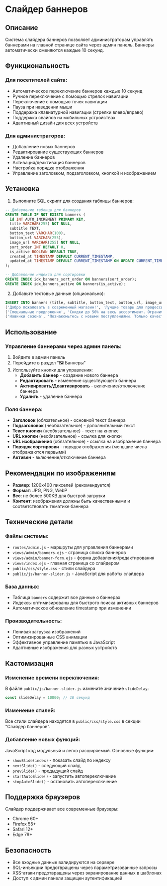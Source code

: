 # Слайдер баннеров

## Описание
Система слайдера баннеров позволяет администраторам управлять баннерами на главной странице сайта через админ панель. Баннеры автоматически сменяются каждые 10 секунд.

## Функциональность

### Для посетителей сайта:
- Автоматическое переключение баннеров каждые 10 секунд
- Ручное переключение с помощью стрелок навигации
- Переключение с помощью точек навигации
- Пауза при наведении мыши
- Поддержка клавиатурной навигации (стрелки влево/вправо)
- Поддержка свайпов на мобильных устройствах
- Адаптивный дизайн для всех устройств

### Для администраторов:
- Добавление новых баннеров
- Редактирование существующих баннеров
- Удаление баннеров
- Активация/деактивация баннеров
- Настройка порядка отображения
- Управление заголовком, подзаголовком, кнопкой и изображением

## Установка

1. Выполните SQL скрипт для создания таблицы баннеров:
```sql
-- Добавление таблицы для баннеров
CREATE TABLE IF NOT EXISTS banners (
  id INT AUTO_INCREMENT PRIMARY KEY,
  title VARCHAR(255) NOT NULL,
  subtitle TEXT,
  button_text VARCHAR(100),
  button_url VARCHAR(255),
  image_url VARCHAR(255) NOT NULL,
  sort_order INT DEFAULT 0,
  is_active BOOLEAN DEFAULT TRUE,
  created_at TIMESTAMP DEFAULT CURRENT_TIMESTAMP,
  updated_at TIMESTAMP DEFAULT CURRENT_TIMESTAMP ON UPDATE CURRENT_TIMESTAMP
);

-- Добавление индекса для сортировки
CREATE INDEX idx_banners_sort_order ON banners(sort_order);
CREATE INDEX idx_banners_active ON banners(is_active);
```

2. Добавьте тестовые данные (опционально):
```sql
INSERT INTO banners (title, subtitle, button_text, button_url, image_url, sort_order, is_active) VALUES
('Добро пожаловать в современный магазин!', 'Лучшие товары для профессионалов и любителей. Быстро. Качественно. Надёжно.', 'Перейти в каталог', '/catalog', 'https://images.unsplash.com/photo-1441986300917-64674bd600d8?w=1200&h=400&fit=crop', 1, TRUE),
('Специальные предложения', 'Скидки до 50% на весь ассортимент. Ограниченное время!', 'Узнать больше', '/catalog?sale=true', 'https://images.unsplash.com/photo-1607082349566-187342175e2f?w=1200&h=400&fit=crop', 2, TRUE),
('Новинки сезона', 'Познакомьтесь с новыми поступлениями. Только качественные товары от проверенных производителей.', 'Смотреть новинки', '/catalog?new=true', 'https://images.unsplash.com/photo-1556742049-0cfed4f6a45d?w=1200&h=400&fit=crop', 3, TRUE);
```

## Использование

### Управление баннерами через админ панель:

1. Войдите в админ панель
2. Перейдите в раздел "🖼️ Баннеры"
3. Используйте кнопки для управления:
   - **Добавить баннер** - создание нового баннера
   - **Редактировать** - изменение существующего баннера
   - **Активировать/Деактивировать** - включение/отключение баннера
   - **Удалить** - удаление баннера

### Поля баннера:

- **Заголовок** (обязательное) - основной текст баннера
- **Подзаголовок** (необязательное) - дополнительный текст
- **Текст кнопки** (необязательное) - текст на кнопке
- **URL кнопки** (необязательное) - ссылка для кнопки
- **URL изображения** (обязательное) - ссылка на изображение баннера
- **Порядок сортировки** - порядок отображения (меньшие числа отображаются первыми)
- **Активен** - включение/отключение баннера

## Рекомендации по изображениям

- **Размер**: 1200x400 пикселей (рекомендуется)
- **Формат**: JPG, PNG, WebP
- **Вес**: не более 500KB для быстрой загрузки
- **Контент**: изображения должны быть качественными и соответствовать тематике баннера

## Технические детали

### Файлы системы:
- `routes/admin.js` - маршруты для управления баннерами
- `views/admin/banners.ejs` - страница списка баннеров
- `views/admin/banner-form.ejs` - форма добавления/редактирования
- `views/index.ejs` - главная страница со слайдером
- `public/css/style.css` - стили слайдера
- `public/js/banner-slider.js` - JavaScript для работы слайдера

### База данных:
- Таблица `banners` содержит все данные о баннерах
- Индексы оптимизированы для быстрого поиска активных баннеров
- Автоматическое обновление timestamp при изменении

### Производительность:
- Ленивая загрузка изображений
- Оптимизированные CSS анимации
- Эффективное управление памятью в JavaScript
- Адаптивные изображения для разных устройств

## Кастомизация

### Изменение времени переключения:
В файле `public/js/banner-slider.js` измените значение `slideDelay`:
```javascript
const slideDelay = 10000; // 10 секунд
```

### Изменение стилей:
Все стили слайдера находятся в `public/css/style.css` в секции "Слайдер баннеров".

### Добавление новых функций:
JavaScript код модульный и легко расширяемый. Основные функции:
- `showSlide(index)` - показать слайд по индексу
- `nextSlide()` - следующий слайд
- `prevSlide()` - предыдущий слайд
- `startAutoSlide()` - запустить автопереключение
- `stopAutoSlide()` - остановить автопереключение

## Поддержка браузеров

Слайдер поддерживает все современные браузеры:
- Chrome 60+
- Firefox 55+
- Safari 12+
- Edge 79+

## Безопасность

- Все входные данные валидируются на сервере
- SQL-инъекции предотвращены через параметризованные запросы
- XSS-атаки предотвращены через экранирование данных в шаблонах
- Доступ к админ панели защищен аутентификацией 
